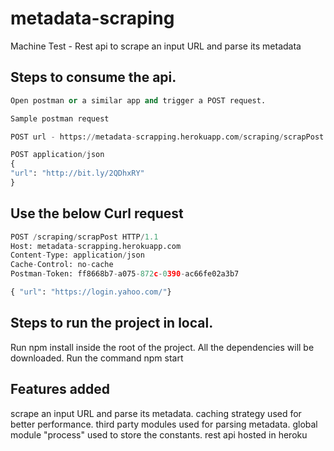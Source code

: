 # metadata-scraping

Machine Test - Rest api to  scrape an input URL and parse its metadata

## Steps to consume the api.
```python
Open postman or a similar app and trigger a POST request.

Sample postman request

POST url - https://metadata-scrapping.herokuapp.com/scraping/scrapPost

POST application/json
{
"url": "http://bit.ly/2QDhxRY"
}
```

## Use the below Curl request
```python
POST /scraping/scrapPost HTTP/1.1
Host: metadata-scrapping.herokuapp.com
Content-Type: application/json
Cache-Control: no-cache
Postman-Token: ff8668b7-a075-872c-0390-ac66fe02a3b7

{ "url": "https://login.yahoo.com/"}
```
## Steps to run the project in local.
  Run npm install inside the root of the project.
  All the dependencies will be downloaded.
  Run the command npm start

## Features added
  scrape an input URL and parse its metadata.
  caching strategy used for better performance.
  third party modules used for parsing metadata.
  global module "process" used to store the constants.
  rest api hosted in heroku

